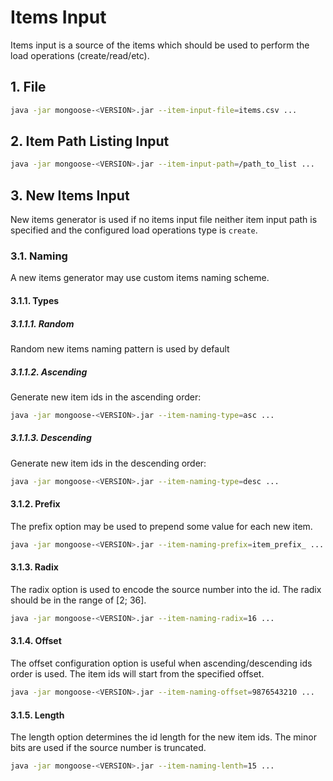 # Items Input

Items input is a source of the items which should be used to perform the load operations (create/read/etc).

## 1. File

```bash
java -jar mongoose-<VERSION>.jar --item-input-file=items.csv ...
```

## 2. Item Path Listing Input

```bash
java -jar mongoose-<VERSION>.jar --item-input-path=/path_to_list ...
```

## 3. New Items Input

New items generator is used if no items input file neither item input path is specified and the configured load
operations type is `create`.

### 3.1. Naming

A new items generator may use custom items naming scheme.

#### 3.1.1. Types

##### 3.1.1.1. Random

Random new items naming pattern is used by default

##### 3.1.1.2. Ascending

Generate new item ids in the ascending order:
```bash
java -jar mongoose-<VERSION>.jar --item-naming-type=asc ...
```

##### 3.1.1.3. Descending

Generate new item ids in the descending order:
```bash
java -jar mongoose-<VERSION>.jar --item-naming-type=desc ...
```

#### 3.1.2. Prefix

The prefix option may be used to prepend some value for each new item.

```bash
java -jar mongoose-<VERSION>.jar --item-naming-prefix=item_prefix_ ...
```

#### 3.1.3. Radix

The radix option is used to encode the source number into the id. The radix should be in the range of \[2; 36].

```bash
java -jar mongoose-<VERSION>.jar --item-naming-radix=16 ...
```

#### 3.1.4. Offset

The offset configuration option is useful when ascending/descending ids order is used. The item ids will start from the
specified offset.

```bash
java -jar mongoose-<VERSION>.jar --item-naming-offset=9876543210 ...
```

#### 3.1.5. Length

The length option determines the id length for the new item ids. The minor bits are used if the source number is
truncated.

```bash
java -jar mongoose-<VERSION>.jar --item-naming-lenth=15 ...
```

